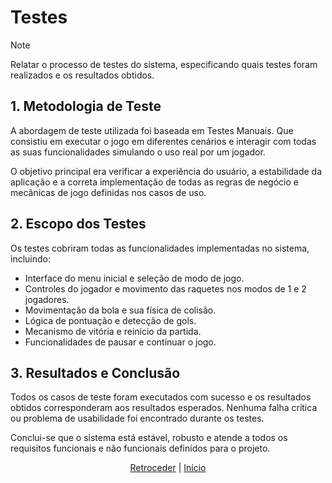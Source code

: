 # Testes

>[!NOTE]
> Relatar o processo de testes do sistema, especificando quais testes foram realizados e os resultados obtidos.

## 1. Metodologia de Teste
A abordagem de teste utilizada foi baseada em Testes Manuais. Que consistiu em executar o jogo em diferentes cenários e interagir com todas as suas funcionalidades simulando o uso real por um jogador.

O objetivo principal era verificar a experiência do usuário, a estabilidade da aplicação e a correta implementação de todas as regras de negócio e mecânicas de jogo definidas nos casos de uso.

## 2. Escopo dos Testes
Os testes cobriram todas as funcionalidades implementadas no sistema, incluindo:

- Interface do menu inicial e seleção de modo de jogo.
- Controles do jogador e movimento das raquetes nos modos de 1 e 2 jogadores.
- Movimentação da bola e sua física de colisão.
- Lógica de pontuação e detecção de gols.
- Mecanismo de vitória e reinício da partida.
- Funcionalidades de pausar e continuar o jogo.

## 3. Resultados e Conclusão
Todos os casos de teste foram executados com sucesso e os resultados obtidos corresponderam aos resultados esperados. Nenhuma falha crítica ou problema de usabilidade foi encontrado durante os testes.

Conclui-se que o sistema está estável, robusto e atende a todos os requisitos funcionais e não funcionais definidos para o projeto. 

<div align="center">

[Retroceder](implementacao.md) | [Início](README.md)

</div>